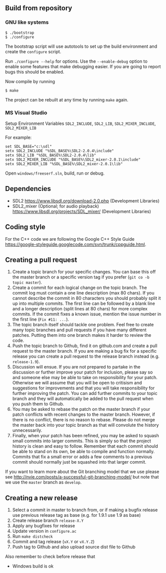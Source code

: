 
Build from repository
----------------------------

### GNU like systems

``` shell
$ ./bootstrap
$ ./configure
```

The bootstrap script will use autotools to set up the build environment
and create the `configure` script.

Run `./configure --help` for options. Use the `--enable-debug` option to
enable some features that make debugging easier. If you are going to
report bugs this should be enabled.

Now compile by running

``` shell
$ make
```

The project can be rebuilt at any time by running `make` again.

### MS Visual Studio

Setup Environment Variables
`SDL2_INCLUDE`, `SDL2_LIB`, `SDL2_MIXER_INCLUDE`, `SDL2_MIXER_LIB`

For example:
``` shell
set SDL_BASE="c:\sdl"
setx SDL2_INCLUDE "%SDL_BASE%\SDL2-2.0.4\include"
setx SDL2_LIB "%SDL_BASE%\SDL2-2.0.4\lib"
setx SDL2_MIXER_INCLUDE "%SDL_BASE%\SDL2_mixer-2.0.1\include"
setx SDL2_MIXER_LIB "%SDL_BASE%\SDL2_mixer-2.0.1\lib"
```

Open `windows/freeserf.sln`, build, run or debug.


Dependencies
------------

* SDL2 <https://www.libsdl.org/download-2.0.php> (Development Libraries)
* SDL2_mixer (Optional; for audio playback) <https://www.libsdl.org/projects/SDL_mixer/> (Development Libraries)


Coding style
------------

For the C++ code we are following the Google C++ Style Guide
<https://google-styleguide.googlecode.com/svn/trunk/cppguide.html>.


Creating a pull request
-----------------------

1. Create a topic branch for your specific changes. You can base this off the
   master branch or a specific version tag if you prefer (`git co -b topic master`).
2. Create a commit for each logical change on the topic branch. The commit log
   must contain a one line description (max 80 chars). If you cannot describe
   the commit in 80 characters you should probably split it up into multiple
   commits. The first line can be followed by a blank line and a longer
   description (split lines at 80 chars) for more complex commits. If the commit
   fixes a known issue, mention the issue number in the first line (`Fix #11:
   ...`).
3. The topic branch itself should tackle one problem. Feel free to create many
   topic branches and pull requests if you have many different patches. Putting
   them into one branch makes it harder to review the code.
4. Push the topic branch to Github, find it on github.com and create a pull
   request to the master branch. If you are making a bug fix for a specific
   release you can create a pull request to the release branch instead
   (e.g. `release-1.9`).
5. Discussion will ensue. If you are not prepared to partake in the discussion
   or further improve your patch for inclusion, please say so and someone else
   may be able to take on responsibility for your patch. Otherwise we will
   assume that you will be open to critisism and suggestions for improvements
   and that you will take responsibility for further improving the patch. You
   can add further commits to your topic branch and they will automatically be
   added to the pull request when you push them to Github.
6. You may be asked to rebase the patch on the master branch if your patch
   conflicts with recent changes to the master branch. However, if there is no
   conflict, there is no reason to rebase. Please do not merge the master back
   into your topic branch as that will convolute the history unnecessarily.
7. Finally, when your patch has been refined, you may be asked to squash small
   commits into larger commits. This is simply so that the project history is
   clean and easy to follow. Remember that each commit should be able to stand
   on its own, be able to compile and function normally. Commits that fix a
   small error or adds a few comments to a previous commit should normally just
   be squashed into that larger commit.

If you want to learn more about the Git branching model that we use please see
<http://nvie.com/posts/a-successful-git-branching-model/> but note that we use
the `master` branch as `develop`.


Creating a new release
----------------------

1. Select a commit in master to branch from, or if making a bugfix release
   use previous release tag as base (e.g. for 1.9.1 use 1.9 as base)
2. Create release branch `release-X.Y`
3. Apply any bugfixes for release
4. Update version in `configure.ac`
5. Run `make distcheck`
7. Commit and tag release (`vX.Y` or `vX.Y.Z`)
8. Push tag to Github and also upload source dist file to Github

Also remember to check before release that

* Windows build is ok
